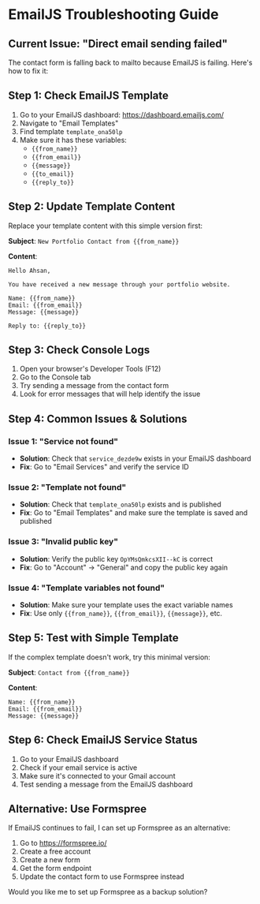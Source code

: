 # EmailJS Troubleshooting Guide

## Current Issue: "Direct email sending failed"

The contact form is falling back to mailto because EmailJS is failing. Here's how to fix it:

## Step 1: Check EmailJS Template

1. Go to your EmailJS dashboard: https://dashboard.emailjs.com/
2. Navigate to "Email Templates"
3. Find template `template_ona50lp`
4. Make sure it has these variables:
   - `{{from_name}}`
   - `{{from_email}}`
   - `{{message}}`
   - `{{to_email}}`
   - `{{reply_to}}`

## Step 2: Update Template Content

Replace your template content with this simple version first:

**Subject**: `New Portfolio Contact from {{from_name}}`

**Content**:

```
Hello Ahsan,

You have received a new message through your portfolio website.

Name: {{from_name}}
Email: {{from_email}}
Message: {{message}}

Reply to: {{reply_to}}
```

## Step 3: Check Console Logs

1. Open your browser's Developer Tools (F12)
2. Go to the Console tab
3. Try sending a message from the contact form
4. Look for error messages that will help identify the issue

## Step 4: Common Issues & Solutions

### Issue 1: "Service not found"

- **Solution**: Check that `service_dezde9w` exists in your EmailJS dashboard
- **Fix**: Go to "Email Services" and verify the service ID

### Issue 2: "Template not found"

- **Solution**: Check that `template_ona50lp` exists and is published
- **Fix**: Go to "Email Templates" and make sure the template is saved and published

### Issue 3: "Invalid public key"

- **Solution**: Verify the public key `OpYMsQmkcsXII--kC` is correct
- **Fix**: Go to "Account" → "General" and copy the public key again

### Issue 4: "Template variables not found"

- **Solution**: Make sure your template uses the exact variable names
- **Fix**: Use only `{{from_name}}`, `{{from_email}}`, `{{message}}`, etc.

## Step 5: Test with Simple Template

If the complex template doesn't work, try this minimal version:

**Subject**: `Contact from {{from_name}}`

**Content**:

```
Name: {{from_name}}
Email: {{from_email}}
Message: {{message}}
```

## Step 6: Check EmailJS Service Status

1. Go to your EmailJS dashboard
2. Check if your email service is active
3. Make sure it's connected to your Gmail account
4. Test sending a message from the EmailJS dashboard

## Alternative: Use Formspree

If EmailJS continues to fail, I can set up Formspree as an alternative:

1. Go to https://formspree.io/
2. Create a free account
3. Create a new form
4. Get the form endpoint
5. Update the contact form to use Formspree instead

Would you like me to set up Formspree as a backup solution?
